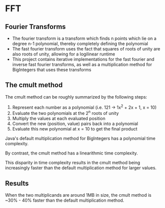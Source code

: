 # FFT

## Fourier Transforms
 - The fourier transform is a transform which finds n points which lie on a degree n-1 polynomial, thereby completely defining the polynomial
 - The fast fourier transform uses the fact that squares of roots of unity are also roots of unity, allowing for a logilinear runtime
 - This project contains iterative implementations for the fast fourier and inverse fast fourier transforms, as well as a multiplication method for BigIntegers that uses these transforms

## The cmult method
The cmult method can be roughly summarized by the following steps:
1. Represent each number as a polynomial (i.e. 121 -> 1x<sup>2</sup> + 2x + 1, x = 10)
2. Evaluate the two polynomials at the 2<sup>n</sup> roots of unity
3. Multiply the values at each evaluated position
4. Convert the new (position, value) pairs back into a polynomial
5. Evaluate this new polynomial at x = 10 to get the final product

Java's default multiplication method for BigIntegers has a polynomial time complexity.

By contrast, the cmult method has a linearithmic time complexity.

This disparity in time complexity results in the cmult method being increasingly faster than the default multiplication method for larger values.

## Results
When the two multiplicands are around 1MB in size, the cmult method is ~30% - 40% faster than the default multiplication method.

